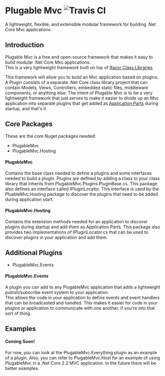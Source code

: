 # Plugable Mvc ![Travis CI](https://api.travis-ci.org/functionallyliterate/plugable-mvc.svg?branch=master "Travis CI")
A lightweight, flexible, and extensible modular framework for building .Net Core Mvc applications

## Introduction
Plugable Mvc is a free and open-source framework that makes it easy to build modular .Net Core Mvc applications.  
This is a very lightweight framework built on top of [Razor Class Libraries](https://docs.microsoft.com/en-us/aspnet/core/razor-pages/ui-class?view=aspnetcore-2.2&tabs=visual-studio "Razor Class Libraries")

This framework will allow you to build an Mvc application based on plugins.  A Plugin consists of a separate .Net Core class library project that can contain Models, Views, Controllers, embedded static files, middleware components, or anything else.  The intent of Plugable Mvc is to be a very lightweight framework that just serves to make it easier to divide up an Mvc application into separate plugins that get added as [Application Parts](https://docs.microsoft.com/en-us/aspnet/core/mvc/advanced/app-parts?view=aspnetcore-2.2 "Application Parts") during startup, and that's it.  


## Core Packages

These are the core Nuget packages needed:

* PlugableMvc
* PlugableMvc.Hosting

#### PlugableMvc
Contains the base class needed to define a plugins and some interfaces needed to build a plugin.  Plugins are defined by adding a class 
to your class library that inherits from PlugableMvc.Plugins.PluginBase.cs.  This package also defines an interface called IPluginLocator.  This interface is used by the PluableMvc.Hosting package to discover the plugins that need to be added during application start.

#### PlugableMvc.Hosting
Contains the extension methods needed for an application to discover plugins during startup and add them as Application Parts.
This package also provides two implementations of IPluginLocator.cs that can be used to discover plugins in your application and add them.

## Additional Plugins

* PlugableMvc.Events

#### PlugableMvc.Events
A plugin you can add to any PlugableMvc application that adds a lightweight pubish/subscribe event system to your application.  
This allows the code in your application to define events and event handlers that can be broadcasted and handled.  This makes it easier 
for code in your plugins or application to communicate with one another, if you're into that sort of thing.  

## Examples
#### Coming Soon!
For now, you can look at the PlugableMvc.Everything plugin as an example of a plugin.
Also, you can refer to PlugableMvc.Host for an example of using PlugableMvc in a .Net Core 2.2 MVC application.
In the future there will be better examples.
